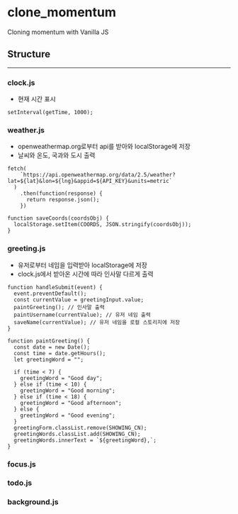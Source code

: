 # clone_momentum

Cloning momentum with Vanilla JS

## Structure

---

### **clock.js**

- 현재 시간 표시

```
setInterval(getTime, 1000);
```

### **weather.js**

- openweathermap.org로부터 api를 받아와 localStorage에 저장
- 날씨와 온도, 국과와 도시 출력

```
fetch(
    `https://api.openweathermap.org/data/2.5/weather?lat=${lat}&lon=${lng}&appid=${API_KEY}&units=metric`
  )
    .then(function(response) {
      return response.json();
    })
```

```
function saveCoords(coordsObj) {
  localStorage.setItem(COORDS, JSON.stringify(coordsObj));
}
```

### **greeting.js**

- 유저로부터 네임을 입력받아 localStorage에 저장
- clock.js에서 받아온 시간에 따라 인사말 다르게 출력

```
function handleSubmit(event) {
  event.preventDefault();
  const currentValue = greetingInput.value;
  paintGreeting(); // 인사말 출력
  paintUsername(currentValue); // 유저 네임 출력
  saveName(currentValue); // 유저 네임을 로컬 스토리지에 저장
}
```

```
function paintGreeting() {
  const date = new Date();
  const time = date.getHours();
  let greetingWord = "";

  if (time < 7) {
    greetingWord = "Good day";
  } else if (time < 10) {
    greetingWord = "Good morning";
  } else if (time < 18) {
    greetingWord = "Good afternoon";
  } else {
    greetingWord = "Good evening";
  }
  greetingForm.classList.remove(SHOWING_CN);
  greetingWords.classList.add(SHOWING_CN);
  greetingWords.innerText = `${greetingWord},`;
}
```

### **focus.js**

### **todo.js**

### **background.js**
